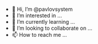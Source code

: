 - 👋 Hi, I’m @pavlovsystem
- 👀 I’m interested in ...
- 🌱 I’m currently learning ...
- 💞️ I’m looking to collaborate on ...
- 📫 How to reach me ...

<!---
pavlovsystem/pavlovsystem is a ✨ special ✨ repository because its `README.md` (this file) appears on your GitHub profile.
You can click the Preview link to take a look at your changes.
--->
